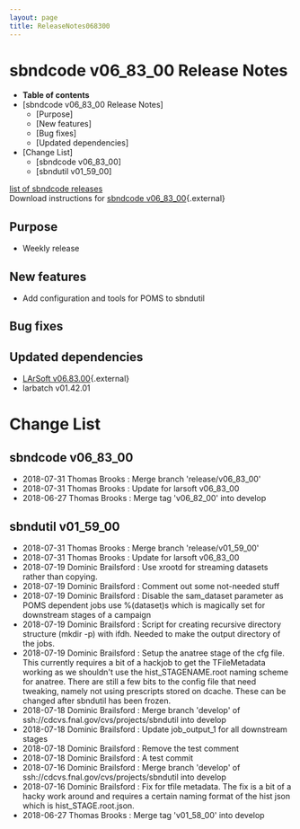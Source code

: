 ```yaml
---
layout: page
title: ReleaseNotes068300
---
```




sbndcode v06\_83\_00 Release Notes
======================================================================================

-   **Table of contents**
-   [sbndcode v06\_83\_00 Release
    Notes]
    -   [Purpose]
    -   [New features]
    -   [Bug fixes]
    -   [Updated dependencies]
-   [Change List]
    -   [sbndcode v06\_83\_00]
    -   [sbndutil v01\_59\_00]

[list of sbndcode
releases](List_of_SBND_code_releases.html)\
Download instructions for [sbndcode
v06\_83\_00](http://scisoft.fnal.gov/scisoft/bundles/sbnd/v06_83_00/sbndcode-v06_83_00.html){.external}



Purpose
----------------------------------

-   Weekly release



New features
--------------------------------------------

-   Add configuration and tools for POMS to sbndutil



Bug fixes
--------------------------------------



Updated dependencies
------------------------------------------------------------

-   [LArSoft
    v06.83.00](https://cdcvs.fnal.gov/redmine/projects/larsoft/wiki/ReleaseNotes068300){.external}
-   larbatch v01.42.01



Change List
==========================================



sbndcode v06\_83\_00
----------------------------------------------------------

-   2018-07-31 Thomas Brooks : Merge branch \'release/v06\_83\_00\'
-   2018-07-31 Thomas Brooks : Update for larsoft v06\_83\_00
-   2018-06-27 Thomas Brooks : Merge tag \'v06\_82\_00\' into develop



sbndutil v01\_59\_00
----------------------------------------------------------

-   2018-07-31 Thomas Brooks : Merge branch \'release/v01\_59\_00\'
-   2018-07-31 Thomas Brooks : Update for larsoft v06\_83\_00
-   2018-07-19 Dominic Brailsford : Use xrootd for streaming datasets
    rather than copying.
-   2018-07-19 Dominic Brailsford : Comment out some not-needed stuff
-   2018-07-19 Dominic Brailsford : Disable the sam\_dataset parameter
    as POMS dependent jobs use %(dataset)s which is magically set for
    downstream stages of a campaign
-   2018-07-19 Dominic Brailsford : Script for creating recursive
    directory structure (mkdir -p) with ifdh. Needed to make the output
    directory of the jobs.
-   2018-07-19 Dominic Brailsford : Setup the anatree stage of the cfg
    file. This currently requires a bit of a hackjob to get the
    TFileMetadata working as we shouldn\'t use the hist\_STAGENAME.root
    naming scheme for anatree. There are still a few bits to the config
    file that need tweaking, namely not using prescripts stored on
    dcache. These can be changed after sbndutil has been frozen.
-   2018-07-18 Dominic Brailsford : Merge branch \'develop\' of
    ssh://cdcvs.fnal.gov/cvs/projects/sbndutil into develop
-   2018-07-18 Dominic Brailsford : Update job\_output\_1 for all
    downstream stages
-   2018-07-18 Dominic Brailsford : Remove the test comment
-   2018-07-18 Dominic Brailsford : A test commit
-   2018-07-16 Dominic Brailsford : Merge branch \'develop\' of
    ssh://cdcvs.fnal.gov/cvs/projects/sbndutil into develop
-   2018-07-16 Dominic Brailsford : Fix for tfile metadata. The fix is a
    bit of a hacky work around and requires a certain naming format of
    the hist json which is hist\_STAGE.root.json.
-   2018-06-27 Thomas Brooks : Merge tag \'v01\_58\_00\' into develop
